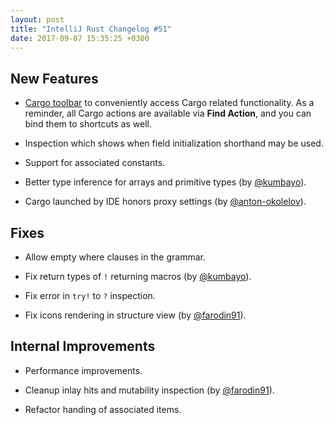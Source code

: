 ```yaml
---
layout: post
title: "IntelliJ Rust Changelog #51"
date: 2017-09-07 15:35:25 +0300
---
```



## New Features

* [Cargo toolbar](https://user-images.githubusercontent.com/1711539/30163700-98d74842-93e2-11e7-9b40-93e4a4194f18.png) to
  conveniently access Cargo related functionality. As a reminder, all
  Cargo actions are available via **Find Action**, and you can bind
  them to shortcuts as well.
  
* Inspection which shows when field initialization shorthand may be used.
  
* Support for associated constants.

* Better type inference for arrays and primitive types (by [@kumbayo]).

* Cargo launched by IDE honors proxy settings (by [@anton-okolelov]).


## Fixes

* Allow empty where clauses in the grammar.

* Fix return types of `!` returning macros (by [@kumbayo]).

* Fix error in `try!` to `?` inspection.

* Fix icons rendering in structure view (by [@farodin91]).


## Internal Improvements

* Performance improvements.

* Cleanup inlay hits and mutability inspection (by [@farodin91]).

* Refactor handing of associated items.

[@anton-okolelov]: https://github.com/anton-okolelov
[@farodin91]: https://github.com/farodin91
[@kumbayo]: https://github.com/kumbayo

